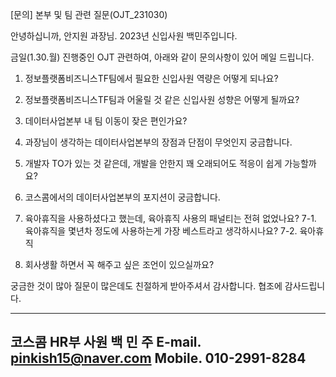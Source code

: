 [문의] 본부 및 팀 관련 질문(OJT_231030)

안녕하십니까, 안지원 과장님.
2023년 신입사원 백민주입니다.

금일(1.30.월) 진행중인 OJT 관련하여,
아래와 같이 문의사항이 있어 메일 드립니다.

1. 정보플랫폼비즈니스TF팀에서 필요한 신입사원 역량은 어떻게 되나요?

2. 정보플랫폼비즈니스TF팀과 어울릴 것 같은 신입사원 성향은 어떻게 될까요?

3. 데이터사업본부 내 팀 이동이 잦은 편인가요?

4. 과장님이 생각하는 데이터사업본부의 장점과 단점이 무엇인지 궁금합니다.

5. 개발자 TO가 있는 것 같은데, 개발을 안한지 꽤 오래되어도 적응이 쉽게 가능할까요?

6. 코스콤에서의 데이터사업본부의 포지션이 궁금합니다.

7. 육아휴직을 사용하셨다고 했는데, 육아휴직 사용의 패널티는 전혀 없었나요?
7-1. 육아휴직을 몇년차 정도에 사용하는게 가장 베스트라고 생각하시나요?
7-2. 육아휴직 

8. 회사생활 하면서 꼭 해주고 싶은 조언이 있으실까요?

궁금한 것이 많아 질문이 많은데도 친절하게 받아주셔서 감사합니다.
협조에 감사드립니다.

--------------------------------------------
코스콤 HR부
사원 백 민 주
E-mail. pinkish15@naver.com
Mobile. 010-2991-8284
--------------------------------------------

